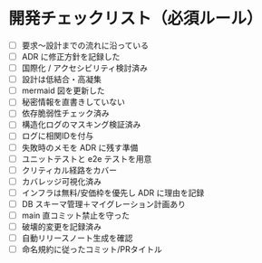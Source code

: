 # 開発チェックリスト（必須ルール）

- [ ] 要求〜設計までの流れに沿っている
- [ ] ADR に修正方針を記録した
- [ ] 国際化 / アクセシビリティ検討済み
- [ ] 設計は低結合・高凝集
- [ ] mermaid 図を更新した
- [ ] 秘密情報を直書きしていない
- [ ] 依存脆弱性チェック済み
- [ ] 構造化ログのマスキング検証済み
- [ ] ログに相関IDを付与
- [ ] 失敗時のメモを ADR に残す準備
- [ ] ユニットテストと e2e テストを用意
- [ ] クリティカル経路をカバー
- [ ] カバレッジ可視化済み
- [ ] インフラは無料/安価枠を優先し ADR に理由を記録
- [ ] DB スキーマ管理＋マイグレーション計画あり
- [ ] main 直コミット禁止を守った
- [ ] 破壊的変更を記録済み
- [ ] 自動リリースノート生成を確認
- [ ] 命名規約に従ったコミット/PRタイトル
